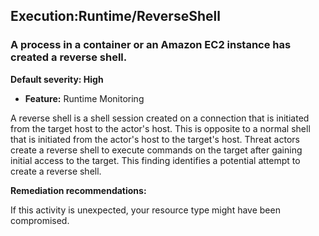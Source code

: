 Execution:Runtime/ReverseShell
------------------------------


### A process in a container or an Amazon EC2 instance has created a reverse shell.


**Default severity: High**


 * **Feature:** Runtime Monitoring

A reverse shell is a shell session created on a connection that is initiated from the target host to the actor's host. This is opposite to a normal shell that is initiated from the actor's host to the target's host. Threat actors create a reverse shell to execute commands on the target after gaining initial access to the target. This finding identifies a potential attempt to create a reverse shell. 


**Remediation recommendations:**


If this activity is unexpected, your resource type might have been compromised.

